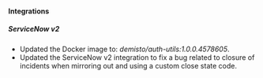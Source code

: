 
#### Integrations

##### ServiceNow v2
- Updated the Docker image to: *demisto/auth-utils:1.0.0.4578605*.
- Updated the ServiceNow v2 integration to fix a bug related to closure of incidents when mirroring out and using a custom close state code.
